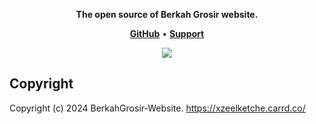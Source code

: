 <p align="center">
  <strong>The open source of Berkah Grosir website.</strong>
  </p>

<p align="center">
    <a href="https://github.com/Xzeel/BerkahGrosir-Website"><b>GitHub</b></a> •
    <a href="https://discord.gg/SnnbztmqyR"><b>Support</b></a>
</p>

<p align="center"> 
  <a href="https://discord.gg/SnnbztmqyR" target="_blank"> <img src="https://discordapp.com/api/guilds/1229380865167986718/widget.png?style=banner2"/> </a>
</p>

## Copyright
Copyright (c) 2024 BerkahGrosir-Website. https://xzeelketche.carrd.co/
